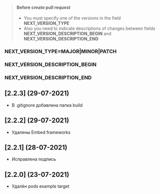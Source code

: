 > #### Before create pull request
> - You must specify one of the versions in the field **NEXT_VERSION_TYPE**
> - Also you need to indicate descriptions of changes between fields **NEXT_VERSION_DESCRIPTION_BEGIN** and **NEXT_VERSION_DESCRIPTION_END**
### NEXT_VERSION_TYPE=MAJOR|MINOR|PATCH
### NEXT_VERSION_DESCRIPTION_BEGIN
### NEXT_VERSION_DESCRIPTION_END

## [2.2.3] (29-07-2021)

* В .gitignore добавлена папка build

## [2.2.2] (29-07-2021)

* Удалены Embed frameworks

## [2.2.1] (28-07-2021)

* Исправлена подпись

## [2.2.0] (23-07-2021)

* Удалён pods example target
